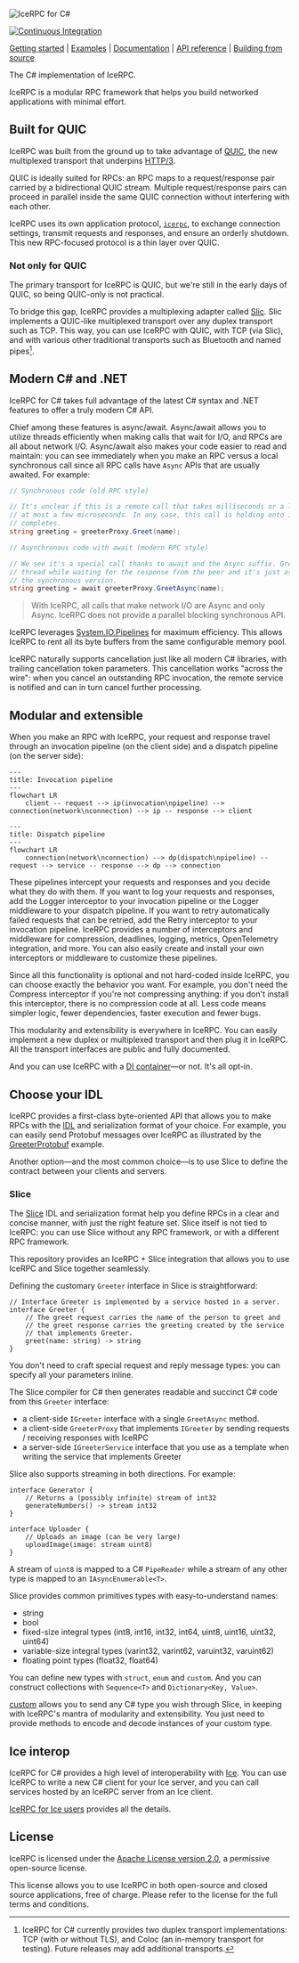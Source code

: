 ![IceRPC for C#](https://github.com/icerpc/icerpc-csharp/raw/main/.github/assets/icerpc-banner.svg?sanitize=true)

[![Continuous Integration][ci-badge]][ci-home]

[Getting started] | [Examples] | [Documentation] | [API reference] | [Building from source]

The C# implementation of IceRPC.

IceRPC is a modular RPC framework that helps you build networked applications with minimal effort.

## Built for QUIC

IceRPC was built from the ground up to take advantage of [QUIC], the new multiplexed transport that underpins [HTTP/3].

QUIC is ideally suited for RPCs: an RPC maps to a request/response pair carried by a bidirectional QUIC stream.
Multiple request/response pairs can proceed in parallel inside the same QUIC connection without interfering with each
other.

IceRPC uses its own application protocol, [`icerpc`][icerpc-protocol], to exchange connection settings, transmit
requests and responses, and ensure an orderly shutdown. This new RPC-focused protocol is a thin layer over QUIC.

### Not only for QUIC

The primary transport for IceRPC is QUIC, but we're still in the early days of QUIC, so being QUIC-only is not
practical.

To bridge this gap, IceRPC provides a multiplexing adapter called [Slic]. Slic implements a QUIC-like multiplexed
transport over any duplex transport such as TCP. This way, you can use IceRPC with QUIC, with TCP (via Slic), and with
various other traditional transports such as Bluetooth and named pipes[^1].

## Modern C# and .NET

IceRPC for C# takes full advantage of the latest C# syntax and .NET features to offer a truly modern C# API.

Chief among these features is async/await. Async/await allows you to utilize threads efficiently when making calls that
wait for I/O, and RPCs are all about network I/O. Async/await also makes your code easier to read and maintain: you can
see immediately when you make an RPC versus a local synchronous call since all RPC calls have `Async` APIs that are
usually awaited. For example:

```csharp
// Synchronous code (old RPC style)

// It's unclear if this is a remote call that takes milliseconds or a local call that takes
// at most a few microseconds. In any case, this call is holding onto its thread until it
// completes.
string greeting = greeterProxy.Greet(name);
```

```csharp
// Asynchronous code with await (modern RPC style)

// We see it's a special call thanks to await and the Async suffix. GreetAsync releases the
// thread while waiting for the response from the peer and it's just as easy to write as
// the synchronous version.
string greeting = await greeterProxy.GreetAsync(name);
```

> With IceRPC, all calls that make network I/O are Async and only Async. IceRPC does not provide a parallel blocking
> synchronous API.

IceRPC leverages [System.IO.Pipelines] for maximum efficiency. This allows IceRPC to rent all its byte buffers from the
same configurable memory pool.

IceRPC naturally supports cancellation just like all modern C# libraries, with trailing cancellation token parameters.
This cancellation works "across the wire": when you cancel an outstanding RPC invocation, the remote service is notified
and can in turn cancel further processing.

## Modular and extensible

When you make an RPC with IceRPC, your request and response travel through an invocation pipeline (on the client side)
and a dispatch pipeline (on the server side):

```mermaid
---
title: Invocation pipeline
---
flowchart LR
    client -- request --> ip(invocation\npipeline) --> connection(network\nconnection) --> ip -- response --> client
```

```mermaid
---
title: Dispatch pipeline
---
flowchart LR
    connection(network\nconnection) --> dp(dispatch\npipeline) -- request --> service -- response --> dp --> connection
```

These pipelines intercept your requests and responses and you decide what they do with them. If you want to log your
requests and responses, add the Logger interceptor to your invocation pipeline or the Logger middleware to your dispatch
pipeline. If you want to retry automatically failed requests that can be retried, add the Retry interceptor to your
invocation pipeline. IceRPC provides a number of interceptors and middleware for compression, deadlines, logging,
metrics, OpenTelemetry integration, and more. You can also easily create and install your own interceptors or middleware
to customize these pipelines.

Since all this functionality is optional and not hard-coded inside IceRPC, you can choose exactly the behavior you want.
For example, you don't need the Compress interceptor if you're not compressing anything: if you don't install this
interceptor, there is no compression code at all. Less code means simpler logic, fewer dependencies, faster execution
and fewer bugs.

This modularity and extensibility is everywhere in IceRPC. You can easily implement a new duplex or multiplexed
transport and then plug it in IceRPC. All the transport interfaces are public and fully documented.

And you can use IceRPC with a [DI container][icerpc-with-di]—or not. It's all opt-in.

## Choose your IDL

IceRPC provides a first-class byte-oriented API that allows you to make RPCs with the [IDL] and serialization format of
your choice. For example, you can easily send Protobuf messages over IceRPC as illustrated by the [GreeterProtobuf]
example.

Another option—and the most common choice—is to use Slice to define the contract between your clients and servers.

### Slice

The [Slice] IDL and serialization format help you define RPCs in a clear and concise manner, with just the right feature
set. Slice itself is not tied to IceRPC: you can use Slice without any RPC framework, or with a different RPC framework.

This repository provides an IceRPC + Slice integration that allows you to use IceRPC and Slice together seamlessly.

Defining the customary `Greeter` interface in Slice is straightforward:

```slice
// Interface Greeter is implemented by a service hosted in a server.
interface Greeter {
    // The greet request carries the name of the person to greet and
    // the greet response carries the greeting created by the service
    // that implements Greeter.
    greet(name: string) -> string
}
```

You don't need to craft special request and reply message types: you can specify all your parameters inline.

The Slice compiler for C# then generates readable and succinct C# code from this `Greeter` interface:
 - a client-side `IGreeter` interface with a single `GreetAsync` method.
 - a client-side `GreeterProxy` that implements `IGreeter` by sending requests / receiving responses with IceRPC
 - a server-side `IGreeterService` interface that you use as a template when writing the service that implements Greeter

Slice also supports streaming in both directions. For example:

```slice
interface Generator {
    // Returns a (possibly infinite) stream of int32
    generateNumbers() -> stream int32
}

interface Uploader {
    // Uploads an image (can be very large)
    uploadImage(image: stream uint8)
}
```

A stream of `uint8` is mapped to a C# `PipeReader` while a stream of any other type is mapped to an
`IAsyncEnumerable<T>`.

Slice provides common primitives types with easy-to-understand names:
 - string
 - bool
 - fixed-size integral types (int8, int16, int32, int64, uint8, uint16, uint32, uint64)
 - variable-size integral types (varint32, varint62, varuint32, varuint62)
 - floating point types (float32, float64)

You can define new types with `struct`, `enum` and `custom`. And you can construct collections with `Sequence<T>` and
`Dictionary<Key, Value>`.

[custom] allows you to send any C# type you wish through Slice, in keeping with IceRPC's mantra of modularity and
extensibility. You just need to provide methods to encode and decode instances of your custom type.

## Ice interop

IceRPC for C# provides a high level of interoperability with [Ice]. You can use IceRPC to write a new C# client for your
Ice server, and you can call services hosted by an IceRPC server from an Ice client.

[IceRPC for Ice users] provides all the details.

## License

IceRPC is licensed under the [Apache License version 2.0][license], a permissive open-source license.

This license allows you to use IceRPC in both open-source and closed source applications, free of charge. Please refer
to the license for the full terms and conditions.

[^1]: IceRPC for C# currently provides two duplex transport implementations: TCP (with or without TLS), and Coloc (an
in-memory transport for testing). Future releases may add additional transports.

[API reference]: https://api.testing.zeroc.com/csharp/
[Building from source]: BUILDING.md
[ci-badge]: https://github.com/icerpc/icerpc-csharp/actions/workflows/dotnet.yml/badge.svg
[ci-home]: https://github.com/icerpc/icerpc-csharp/actions/workflows/dotnet.yml
[custom]: https://docs.testing.zeroc.com/slice/language-guide/custom-types
[Documentation]: https://docs.testing.zeroc.com/docs
[Getting started]: https://docs.testing.zeroc.com/getting-started
[Examples]: examples
[HTTP/3]: https://en.wikipedia.org/wiki/HTTP/3
[Ice]: https://github.com/zeroc-ice/ice
[IceRPC for Ice users]: https://docs.testing.zeroc.com/icerpc-for-ice-users
[icerpc-protocol]: https://docs.testing.zeroc.com/icerpc/icerpc-protocol/mapping-rpcs-to-streams
[icerpc-with-di]: https://docs.testing.zeroc.com/icerpc/dependency-injection/di-and-icerpc-for-csharp
[IDL]: https://en.wikipedia.org/wiki/Interface_description_language
[license]: LICENSE
[GreeterProtobuf]: examples/GreeterProtobuf
[QUIC]: https://en.wikipedia.org/wiki/QUIC
[Slic]: https://docs.testing.zeroc.com/icerpc/slic-protocol
[Slice]: https://docs.testing.zeroc.com/slice
[System.IO.Pipelines]: https://learn.microsoft.com/en-us/dotnet/standard/io/pipelines
